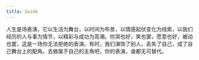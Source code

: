 ```yaml
---
title: Guide
---
```


人生是场表演，它以生活为舞台，以时间为布景，以情感起伏变化为线索，以我们经历的人与事为情节，以精彩与成功为高潮。你哭也好，笑也罢，愿意也好，被动也罢，这是一场你无法拒绝的表演。有时，我们演饰了别人，丢失了自己，成了自己舞台上的配角。去做属于自己的主角吧，你的表演，谁都无可替代。